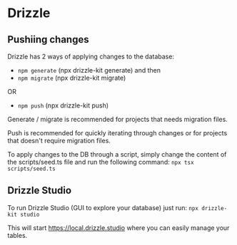 # Drizzle

## Pushiing changes
Drizzle has 2 ways of applying changes to the database:

- ```npm generate``` (npx drizzle-kit generate) and then
- ```npm migrate``` (npx drizzle-kit migrate)

OR

- ```npm push``` (npx drizzle-kit push)

Generate / migrate is recommended for projects that needs migration files.

Push is recommended for quickly iterating through changes or for projects that doesn't require migration files.

To apply changes to the DB through a script, simply change the content of the scripts/seed.ts file and run the following command:
```npx tsx scripts/seed.ts```

## Drizzle Studio
To run Drizzle Studio (GUI to explore your database) just run:
```npx drizzle-kit studio```

This will start https://local.drizzle.studio where you can easily manage your tables.